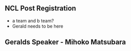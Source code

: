 ## NCL Post Registration
- a team and b team?
- Gerald needs to be here

## Geralds Speaker - Mihoko Matsubara

